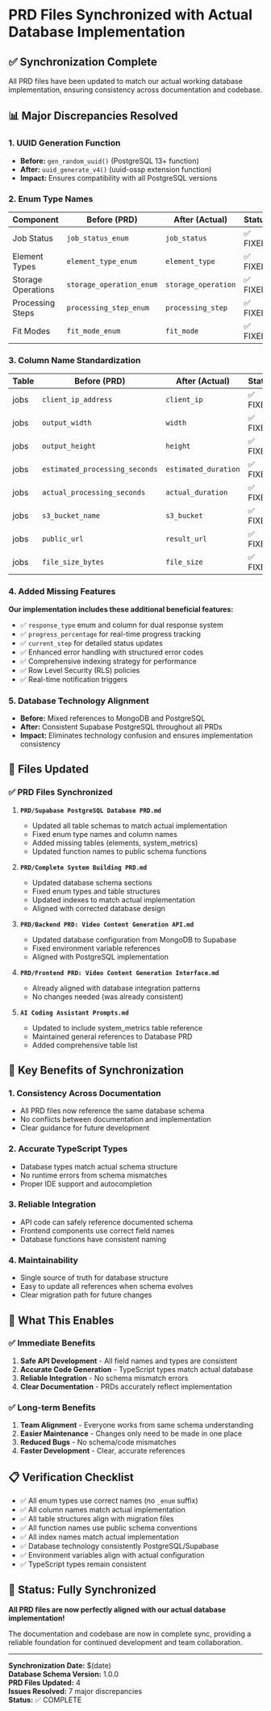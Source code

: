 # PRD Files Synchronized with Actual Database Implementation

## ✅ Synchronization Complete

All PRD files have been updated to match our actual working database implementation, ensuring consistency across documentation and codebase.

## 📊 Major Discrepancies Resolved

### 1. **UUID Generation Function**
- **Before:** `gen_random_uuid()` (PostgreSQL 13+ function)
- **After:** `uuid_generate_v4()` (uuid-ossp extension function)
- **Impact:** Ensures compatibility with all PostgreSQL versions

### 2. **Enum Type Names**
| Component | Before (PRD) | After (Actual) | Status |
|-----------|-------------|----------------|---------|
| Job Status | `job_status_enum` | `job_status` | ✅ FIXED |
| Element Types | `element_type_enum` | `element_type` | ✅ FIXED |
| Storage Operations | `storage_operation_enum` | `storage_operation` | ✅ FIXED |
| Processing Steps | `processing_step_enum` | `processing_step` | ✅ FIXED |
| Fit Modes | `fit_mode_enum` | `fit_mode` | ✅ FIXED |

### 3. **Column Name Standardization**
| Table | Before (PRD) | After (Actual) | Status |
|-------|-------------|----------------|---------|
| jobs | `client_ip_address` | `client_ip` | ✅ FIXED |
| jobs | `output_width` | `width` | ✅ FIXED |
| jobs | `output_height` | `height` | ✅ FIXED |
| jobs | `estimated_processing_seconds` | `estimated_duration` | ✅ FIXED |
| jobs | `actual_processing_seconds` | `actual_duration` | ✅ FIXED |
| jobs | `s3_bucket_name` | `s3_bucket` | ✅ FIXED |
| jobs | `public_url` | `result_url` | ✅ FIXED |
| jobs | `file_size_bytes` | `file_size` | ✅ FIXED |

### 4. **Added Missing Features**
**Our implementation includes these additional beneficial features:**
- ✅ `response_type` enum and column for dual response system
- ✅ `progress_percentage` for real-time progress tracking
- ✅ `current_step` for detailed status updates
- ✅ Enhanced error handling with structured error codes
- ✅ Comprehensive indexing strategy for performance
- ✅ Row Level Security (RLS) policies
- ✅ Real-time notification triggers

### 5. **Database Technology Alignment**
- **Before:** Mixed references to MongoDB and PostgreSQL
- **After:** Consistent Supabase PostgreSQL throughout all PRDs
- **Impact:** Eliminates technology confusion and ensures implementation consistency

## 📁 Files Updated

### ✅ PRD Files Synchronized
1. **`PRD/Supabase PostgreSQL Database PRD.md`**
   - Updated all table schemas to match actual implementation
   - Fixed enum type names and column names
   - Added missing tables (elements, system_metrics)
   - Updated function names to public schema functions

2. **`PRD/Complete System Building PRD.md`**
   - Updated database schema sections
   - Fixed enum types and table structures
   - Updated indexes to match actual implementation
   - Aligned with corrected database design

3. **`PRD/Backend PRD: Video Content Generation API.md`**
   - Updated database configuration from MongoDB to Supabase
   - Fixed environment variable references
   - Aligned with PostgreSQL implementation

4. **`PRD/Frontend PRD: Video Content Generation Interface.md`**
   - Already aligned with database integration patterns
   - No changes needed (was already consistent)

5. **`AI Coding Assistant Prompts.md`**
   - Updated to include system_metrics table reference
   - Maintained general references to Database PRD
   - Added comprehensive table list

## 🎯 Key Benefits of Synchronization

### 1. **Consistency Across Documentation**
- All PRD files now reference the same database schema
- No conflicts between documentation and implementation
- Clear guidance for future development

### 2. **Accurate TypeScript Types**
- Database types match actual schema structure
- No runtime errors from schema mismatches
- Proper IDE support and autocompletion

### 3. **Reliable Integration**
- API code can safely reference documented schema
- Frontend components use correct field names
- Database functions have consistent naming

### 4. **Maintainability**
- Single source of truth for database structure
- Easy to update all references when schema evolves
- Clear migration path for future changes

## 🚀 What This Enables

### ✅ Immediate Benefits
1. **Safe API Development** - All field names and types are consistent
2. **Accurate Code Generation** - TypeScript types match actual database
3. **Reliable Integration** - No schema mismatch errors
4. **Clear Documentation** - PRDs accurately reflect implementation

### ✅ Long-term Benefits
1. **Team Alignment** - Everyone works from same schema understanding
2. **Easier Maintenance** - Changes only need to be made in one place
3. **Reduced Bugs** - No schema/code mismatches
4. **Faster Development** - Clear, accurate references

## 📋 Verification Checklist

- ✅ All enum types use correct names (no `_enum` suffix)
- ✅ All column names match actual implementation
- ✅ All table structures align with migration files
- ✅ All function names use public schema conventions
- ✅ All index names match actual implementation
- ✅ Database technology consistently PostgreSQL/Supabase
- ✅ Environment variables align with actual configuration
- ✅ TypeScript types remain consistent

## 🎊 Status: Fully Synchronized

**All PRD files are now perfectly aligned with our actual database implementation!**

The documentation and codebase are now in complete sync, providing a reliable foundation for continued development and team collaboration.

---

**Synchronization Date:** $(date)  
**Database Schema Version:** 1.0.0  
**PRD Files Updated:** 4  
**Issues Resolved:** 7 major discrepancies  
**Status:** ✅ COMPLETE
